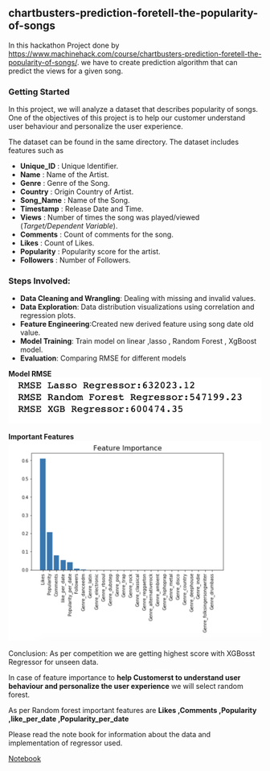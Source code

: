 
## chartbusters-prediction-foretell-the-popularity-of-songs

In this hackathon Project done by https://www.machinehack.com/course/chartbusters-prediction-foretell-the-popularity-of-songs/. we have to create prediction algorithm that can predict the views for a given song.

### Getting Started

In this project, we will analyze a dataset that describes popularity of songs. One of the objectives of this project is to help our customer understand user behaviour and personalize the user experience. 

The dataset can be found in the same directory. The dataset includes features such as

- **Unique_ID** : Unique Identifier.
- **Name** : Name of the Artist.
- **Genre** : Genre of the Song.
- **Country** : Origin Country of Artist.
- **Song_Name** : Name of the Song.
- **Timestamp** : Release Date and Time.
- **Views** : Number of times the song was played/viewed (*Target/Dependent Variable*).
- **Comments** : Count of comments for the song.
- **Likes** : Count of Likes.
- **Popularity** : Popularity score for the artist.
- **Followers** : Number of Followers.

### Steps Involved:

- **Data Cleaning and Wrangling**: Dealing with missing and invalid values.
- **Data Exploration**: Data distribution visualizations using correlation and regression plots.
- **Feature Engineering**:Created new derived feature using song date old value.
- **Model Training**: Train model on linear ,lasso , Random Forest , XgBoost model.
- **Evaluation**: Comparing RMSE for different models

**Model RMSE**
<img src="./data/evaluation.png" alt="Final Output"/>

**Important Features**
<img src="./data/feature_importance.png" alt="Final Output"/>

Conclusion:
As per competition we are getting highest score with XGBosst Regressor for unseen data.

In case of feature importance to **help Customerst to understand user behaviour and personalize the user experience** we will select random forest.

As per Random forest important features are **Likes ,Comments	,Popularity	,like_per_date	,Popularity_per_date**

Please read the note book for information about the data and implementation of regressor used.

[Notebook](https://github.com/utkarshut/ML-Projects/blob/master/Chartbusters%20Prediction/chartbusters-prediction-foretell-the-popularity-of-songs.ipynb)


